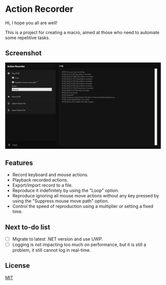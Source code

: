 # Action Recorder

Hi, I hope you all are well!

This is a project for creating a macro, aimed at those who need to automate some repetitive tasks.

## Screenshot

![App Screenshot](showcase/basic.png)

## Features

- Record keyboard and mouse actions.
- Playback recorded actions.
- Export/import record to a file.
- Reproduce it indefinitely by using the "Loop" option.
- Reproduce ignoring all mouse move actions without any key pressed by using the "Suppress mouse move path" option.
- Control the speed of reproduction using a multiplier or setting a fixed time.

## Next to-do list
- [ ] Migrate to latest .NET version and use UWP.
- [ ] Logging is not impacting too much on performance, but it is still a problem, it still cannot log in real-time.

## License

[MIT](https://choosealicense.com/licenses/mit/)
